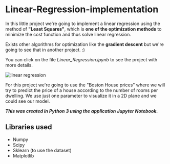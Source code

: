 # Linear-Regression-implementation
In this little project we're going to implement a linear regression using the method of **"Least Squares"**, which is **one of the optimization methods** to minimize the cost function and thus solve linear regression.

Exists other algorithms for optimization like the **gradient descent** but we're going to see that in another project. :)

You can click on the file _Linear_Regression.ipynb_ to see the project with more details.

![linear regression](https://i.imgur.com/iPQN7Lpm.png)

For this project we're going to use the "Boston House prices" where we will try to predict the price of a house according to the number of rooms per dwelling. We use just one parameter to visualize it in a 2D plane and we could see our model.

**_This was created in Python 3 using the application Jupyter Notebook._**

## Libraries used
- Numpy
- Scipy
- Sklearn (to use the dataset)
- Matplotlib
